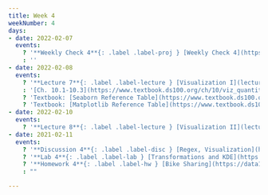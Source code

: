```yaml
---
title: Week 4
weekNumber: 4
days:
- date: 2022-02-07
  events:
    ? '**Weekly Check 4**{: .label .label-proj } [Weekly Check 4](https://docs.google.com/forms/d/e/1FAIpQLSeb5a-6vu4JdxWKiNqdOiZ8NJRqH8n50bQ58nMZmsZ3mZAlsQ/viewform?usp=sf_link) (due Feb 14)'
    : ''
- date: 2022-02-08
  events:
    ? '**Lecture 7**{: .label .label-lecture } [Visualization I](lecture/lec07)'
    : '[Ch. 10.1-10.3](https://www.textbook.ds100.org/ch/10/viz_quantitative.html)'
    ? 'Textbook: [Seaborn Reference Table](https://www.textbook.ds100.org/ch/a04/ref_seaborn.html)'
    ? 'Textbook: [Matplotlib Reference Table](https://www.textbook.ds100.org/ch/a04/ref_matplotlib.html)'
- date: 2022-02-10
  events:
    ? '**Lecture 8**{: .label .label-lecture } [Visualization II](lecture/lec08)'
- date: 2021-02-11
  events:
    ? '**Discussion 4**{: .label .label-disc } [Regex, Visualization](https://drive.google.com/file/d/1zZo8GO-0GhQTR_ZUpyssCwfAWCJxEGZe/view?usp=sharing) ([solutions](https://drive.google.com/file/d/1_Mp6yUW4aTIdz09shFeXBw82J3uxz6AK/view?usp=sharing)) ([recording](https://www.youtube.com/playlist?list=PLQCcNQgUcDfrbzFX61YcF9lv9nbMFitIj))'
    ? '**Lab 4**{: .label .label-lab } [Transformations and KDE](https://data100.datahub.berkeley.edu/hub/user-redirect/git-pull?repo=https%3A%2F%2Fgithub.com%2FDS-100%2Fsp22&branch=main&urlpath=lab%2Ftree%2Fsp22%2Flab%2Flab04%2Flab04.ipynb) (due Feb 15)'
    ? '**Homework 4**{: .label .label-hw } [Bike Sharing](https://data100.datahub.berkeley.edu/hub/user-redirect/git-pull?repo=https%3A%2F%2Fgithub.com%2FDS-100%2Fsp22&branch=main&urlpath=lab%2Ftree%2Fsp22%2Fhw%2Fhw04%2Fhw04.ipynb) (due Feb 17)'
    : ""

---
```

